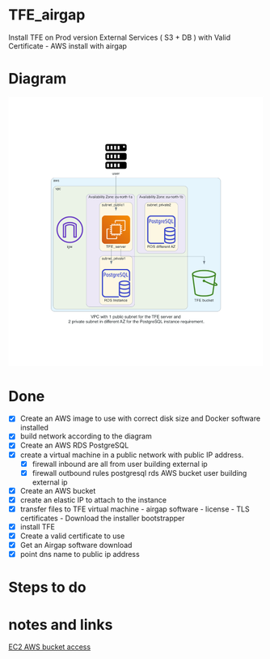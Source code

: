 # TFE_airgap
Install TFE on Prod version External Services ( S3 + DB ) with Valid Certificate - AWS install with airgap

# Diagram

![](diagram/diagram-airgap.png)  

# Done
- [x] Create an AWS image to use with correct disk size and Docker software installed
- [x] build network according to the diagram
- [x] Create an AWS RDS PostgreSQL
- [x] create a virtual machine in a public network with public IP address.
    - [x] firewall inbound are all from user building external ip
    - [x] firewall outbound rules
          postgresql rds
          AWS bucket
          user building external ip
- [x] Create an AWS bucket
- [x] create an elastic IP to attach to the instance
- [x] transfer files to TFE virtual machine
      - airgap software
      - license
      - TLS certificates
      - Download the installer bootstrapper
- [x] install TFE
- [x] Create a valid certificate to use 
- [x] Get an Airgap software download
- [x] point dns name to public ip address

# Steps to do



# notes and links
[EC2 AWS bucket access](https://aws.amazon.com/premiumsupport/knowledge-center/ec2-instance-access-s3-bucket/)